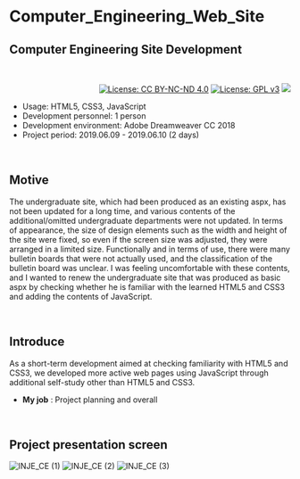# Computer_Engineering_Web_Site

## Computer Engineering Site Development

<br>
<div align="right">

[![License: CC BY-NC-ND 4.0](https://img.shields.io/badge/License-CC%20BY--NC--ND%204.0-lightgrey.svg)](https://creativecommons.org/licenses/by-nc-nd/4.0/) [![License: GPL v3](https://img.shields.io/badge/License-GPLv3-blue.svg)](https://www.gnu.org/licenses/gpl-3.0) <a href="https://hits.seeyoufarm.com"/><img src="https://hits.seeyoufarm.com/api/count/incr/badge.svg?url=https://github.com/eona1301/INJE_Computer_Engineering_Web_Site"/></a>

</div>

- Usage: HTML5, CSS3, JavaScript
- Development personnel: 1 person
- Development environment: Adobe Dreamweaver CC 2018
- Project period: 2019.06.09 - 2019.06.10 (2 days)

<br>

## Motive

The undergraduate site, which had been produced as an existing aspx, has not been updated for a long time, and various contents of the additional/omitted undergraduate departments were not updated. In terms of appearance, the size of design elements such as the width and height of the site were fixed, so even if the screen size was adjusted, they were arranged in a limited size. Functionally and in terms of use, there were many bulletin boards that were not actually used, and the classification of the bulletin board was unclear. I was feeling uncomfortable with these contents, and I wanted to renew the undergraduate site that was produced as basic aspx by checking whether he is familiar with the learned HTML5 and CSS3 and adding the contents of JavaScript.

<br>

## Introduce

As a short-term development aimed at checking familiarity with HTML5 and CSS3, we developed more active web pages using JavaScript through additional self-study other than HTML5 and CSS3.

- **My job** : Project planning and overall

<br>

## Project presentation screen

![INJE_CE (1)](https://user-images.githubusercontent.com/45550607/83281076-84d6c480-a212-11ea-99a1-67bfdb55c980.PNG)
![INJE_CE (2)](https://user-images.githubusercontent.com/45550607/83281083-8607f180-a212-11ea-8ee1-6a8d9c8450f8.PNG)
![INJE_CE (3)](https://user-images.githubusercontent.com/45550607/83281085-86a08800-a212-11ea-958f-597befa7cee0.PNG)
